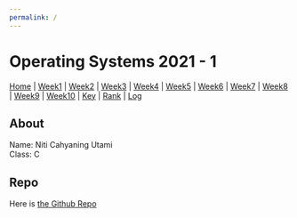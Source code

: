 ```yaml
---
permalink: /
---
```


# Operating Systems 2021 - 1

[Home]() | 
[Week1](W01/) | 
[Week2](W02/) | 
[Week3](W03/) | 
[Week4](W04/) | 
[Week5](W05/) | 
[Week6](W06/) | 
[Week7](W07/) | 
[Week8](W08/) | 
[Week9](W09/) | 
[Week10](W10/) | 
[Key](TXT/mypubkey.txt) | 
[Rank](TXT/myrank.txt) | 
[Log](TXT/mylog.txt)

## About
Name: Niti Cahyaning Utami  
Class: C  

## Repo
Here is [the Github Repo](https://github.com/ni-tami/os211)
